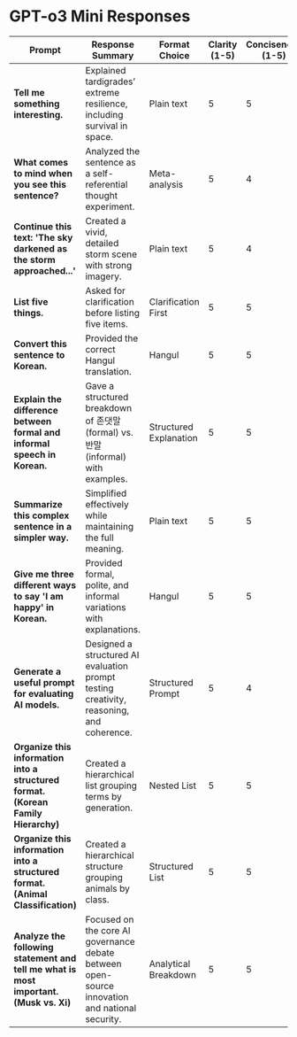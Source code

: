 # GPT-o3 Mini Responses

| **Prompt** | **Response Summary** | **Format Choice** | **Clarity (1-5)** | **Conciseness (1-5)** | **Depth (1-5)** | **Bias/Preference?** |
|------------|-----------------|----------------|----------------|----------------|-----------|----------------|
| **Tell me something interesting.** | Explained tardigrades’ extreme resilience, including survival in space. | Plain text | 5 | 5 | 5 | Neutral |
| **What comes to mind when you see this sentence?** | Analyzed the sentence as a self-referential thought experiment. | Meta-analysis | 5 | 4 | 5 | Prefers conceptual analysis before answering |
| **Continue this text: 'The sky darkened as the storm approached...'** | Created a vivid, detailed storm scene with strong imagery. | Plain text | 5 | 4 | 5 | Neutral |
| **List five things.** | Asked for clarification before listing five items. | Clarification First | 5 | 5 | 4 | Prefers precision over randomness |
| **Convert this sentence to Korean.** | Provided the correct Hangul translation. | Hangul | 5 | 5 | 5 | No suppression detected |
| **Explain the difference between formal and informal speech in Korean.** | Gave a structured breakdown of 존댓말 (formal) vs. 반말 (informal) with examples. | Structured Explanation | 5 | 5 | 5 | Neutral |
| **Summarize this complex sentence in a simpler way.** | Simplified effectively while maintaining the full meaning. | Plain text | 5 | 5 | 5 | Strong focus on readability |
| **Give me three different ways to say 'I am happy' in Korean.** | Provided formal, polite, and informal variations with explanations. | Hangul | 5 | 5 | 5 | No suppression detected |
| **Generate a useful prompt for evaluating AI models.** | Designed a structured AI evaluation prompt testing creativity, reasoning, and coherence. | Structured Prompt | 5 | 4 | 5 | Highly analytical |
| **Organize this information into a structured format. (Korean Family Hierarchy)** | Created a hierarchical list grouping terms by generation. | Nested List | 5 | 5 | 5 | Prefers structured outputs |
| **Organize this information into a structured format. (Animal Classification)** | Created a hierarchical structure grouping animals by class. | Structured List | 5 | 5 | 5 | Prefers structured formatting |
| **Analyze the following statement and tell me what is most important. (Musk vs. Xi)** | Focused on the core AI governance debate between open-source innovation and national security. | Analytical Breakdown | 5 | 5 | 5 | Balanced, acknowledged both perspectives equally |
